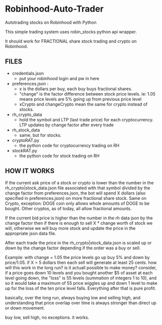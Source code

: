 # Robinhood-Auto-Trader #
Autotrading stocks on Robinhood with Python

This simple trading system uses robin_stocks python api wrapper.

It should work for FRACTIONAL share stock trading and crypto on Robinhood. 

## FILES ##
* credentials.json 
  * put your robinhood login and pw in here
* preferences.json : 
  * x is the dollars per buy, each buy buys fractional shares. 
  * "change" is the factor difference between stock price levels.  ie: 1.05 means price levels are 5% going up from previous price level
  * xCrypto and changeCrypto mean the same for crypto instead of stocks.
* rh_crypto_data 
  * hold the symbol and LTP (last trade price) for each cryptocurrency.  LTP updates by change factor after every trade
* rh_stock_data
  * same, but for stocks.
* cryptoRAT.py
  * the python code for cryptocurrency trading on RH
* stockRAT.py
  * the python code for stock trading on RH
  
## HOW IT WORKS ##
If the current ask price of a stock or crypto is lower than the number in the rh_crypto|stock_data.json file associated with that symbol divided by the change factor from preferences.json, the bot will spend X dollars (also specified in preferences.json) on more fractional share stock. Same on Crypto, exception: DOGE coin only allows whole amounts of DOGE to be bought. Other cryptos, as of today, all allow fractional amounts.

If the current bid price is higher than the number in the rh data json by the change factor then if there is enough to sell X * change worth of stock we will, otherwise we will buy more stock and update the price in the appropriate json data file.

After each trade the price in the rh_crypto|stock_data.json is scaled up or down by the change factor depending if the order was a buy or sell.

Example: with change = 1.05 the price levels go up buy 5% and down by price/1.05.  if X = 5 dollars then each sell will generate at least 25 cents. how will this work in the long run? is it actuall possible to make money? consider, if a price goes down 10 levels and you bought another $5 of asset at each level going down, the "loss" is 55 levels (summation of integers 1 to 10), and so it would take a maximum of 55 price wiggles up and down 1 level to make up for the loss of the ten price level falls.  Everything after that is pure profit.

basically, over the long run, always buying low and selling high, and understanding that price overlap over time is always stronger than direct up or down movement.  

buy low, sell high, no exceptions. it works. 


